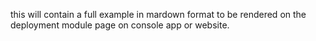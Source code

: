 this will contain a full example in mardown format to be rendered on the deployment module page on console app or website.
